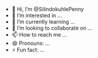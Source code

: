 - 👋 Hi, I’m @SilindokuhlePenny
- 👀 I’m interested in ...
- 🌱 I’m currently learning ...
- 💞️ I’m looking to collaborate on ...
- 📫 How to reach me ...
- 😄 Pronouns: ...
- ⚡ Fun fact: ...

<!---
SilindokuhlePenny/SilindokuhlePenny is a ✨ special ✨ repository because its `README.md` (this file) appears on your GitHub profile.
You can click the Preview link to take a look at your changes.
--->
